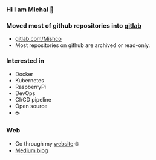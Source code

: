 ### Hi I am Michal 👋

### Moved most of github repositories into [gitlab](https://about.gitlab.com/)

* [gitlab.com/Mishco](https://gitlab.com/Mishco)
* Most repositories on github are archived or read-only.

### Interested in

* Docker
* Kubernetes
* RaspberryPi 
* DevOps 
* CI/CD pipeline
* Open source 
* ☕ 

### Web

* Go through my [website](https://mishco.gitlab.io/) 🌐
* [Medium blog](https://medium.com/@michal.slovik) 
